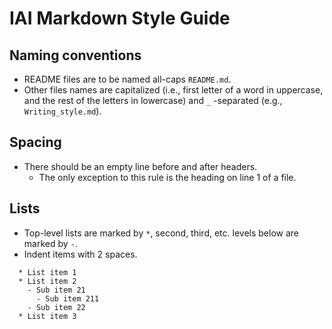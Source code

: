 # IAI Markdown Style Guide

## Naming conventions

  * README files are to be named all-caps `README.md`.
  * Other files names are capitalized (i.e., first letter of a word in uppercase, and the rest of the letters in lowercase) and `_` -separated (e.g., `Writing_style.md`).

## Spacing

  * There should be an empty line before and after headers.
    - The only exception to this rule is the heading on line 1 of a file.

## Lists

  * Top-level lists are marked by `*`, second, third, etc. levels below are marked by `-`. 
  * Indent items with 2 spaces.

```
  * List item 1
  * List item 2
    - Sub item 21
      - Sub item 211
    - Sub item 22
  * List item 3
```
